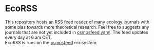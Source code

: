 # EcoRSS

This repository hosts an RSS feed reader of many ecology journals with some bias towards more theoretical research. Feel free to suggests any journals that are not yet included in [osmosfeed.yaml](./osmosfeed.yaml). The feed updates every day at 6 am CET.  
EcoRSS is runs on the [osmosfeed](https://github.com/osmoscraft/osmosfeed) ecosystem. 
